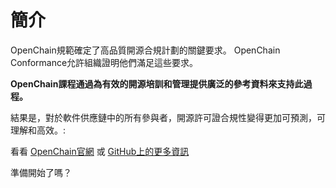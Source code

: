 # 簡介

OpenChain規範確定了高品質開源合規計劃的關鍵要求。 OpenChain Conformance允許組織證明他們滿足這些要求。

**OpenChain課程通過為有效的開源培訓和管理提供廣泛的參考資料來支持此過程。**

結果是，對於軟件供應鏈中的所有參與者，開源許可證合規性變得更加可預測，可理解和高效。:

看看 [OpenChain官網](https://www.openchainproject.org/) 或 [GitHub上的更多資訊](https://github.com/openchainproject)

準備開始了嗎？
